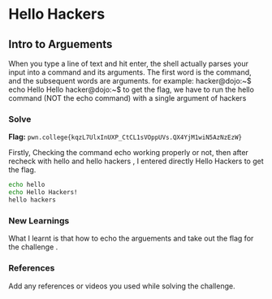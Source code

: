 # Hello Hackers
## Intro to Arguements 
When you type a line of text and hit enter, the shell actually parses your input into a command and its arguments. The first word is the command, and the subsequent words are arguments.
for example:
hacker@dojo:~$ echo Hello
Hello
hacker@dojo:~$
to get the flag, we have to run the hello command (NOT the echo command) with a single argument of hackers

### Solve
**Flag:** `pwn.college{kqzL7UlxInUXP_CtCL1sVOppUVs.QX4YjM1wiN5AzNzEzW}`

Firstly, Checking the command echo working properly or not, then after recheck with hello and hello hackers , I entered directly Hello Hackers to get the flag. 

```bash
echo hello
echo Hello Hackers!
hello hackers
```

### New Learnings
What I learnt is that how to echo the arguements and take out the flag for the challenge .

### References 
Add any references or videos you used while solving the challenge.
